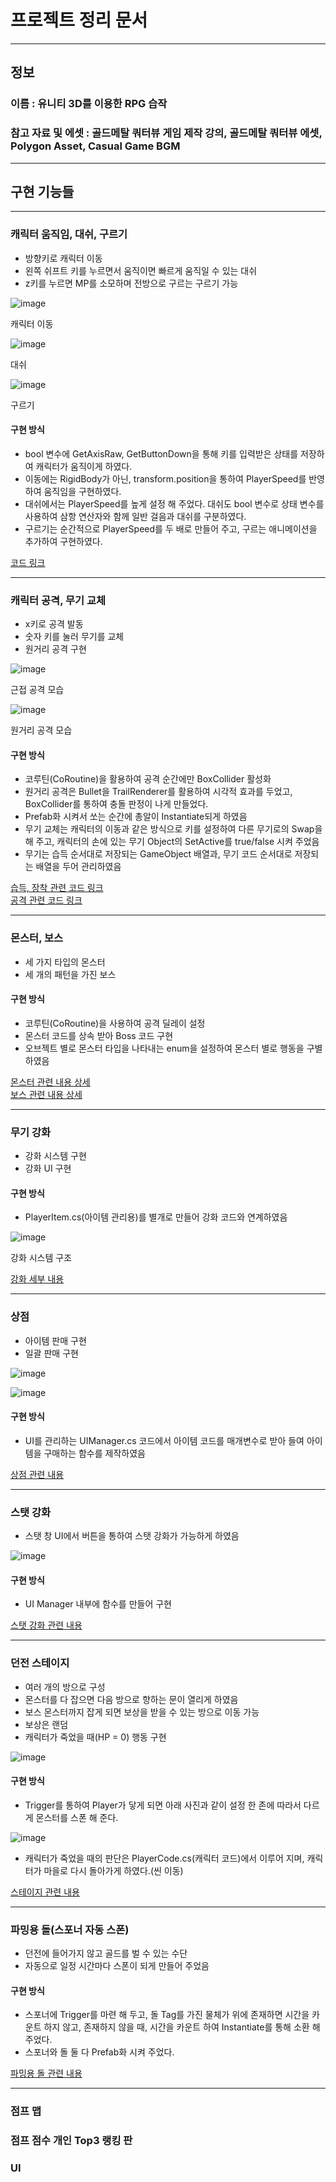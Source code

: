 # 프로젝트 정리 문서

<hr>

## 정보

### 이름 : 유니티 3D를 이용한 RPG 습작
### 참고 자료 및 에셋 : 골드메탈 쿼터뷰 게임 제작 강의, 골드메탈 쿼터뷰 에셋, Polygon Asset, Casual Game BGM

<hr>

## 구현 기능들

<hr>

### 캐릭터 움직임, 대쉬, 구르기

- 방향키로 캐릭터 이동
- 왼쪽 쉬프트 키를 누르면서 움직이면 빠르게 움직일 수 있는 대쉬
- z키를 누르면 MP를 소모하며 전방으로 구르는 구르기 가능

![image](https://user-images.githubusercontent.com/66288087/205892834-94249244-6b5e-49e8-9430-711990429cb8.png)

캐릭터 이동

![image](https://user-images.githubusercontent.com/66288087/205896238-c1e8a25a-5594-4886-80ae-0dfe9ad94633.png)

대쉬

![image](https://user-images.githubusercontent.com/66288087/205893052-36815926-a34b-4be6-a5e7-124f74f46d20.png)

구르기

#### 구현 방식

- bool 변수에 GetAxisRaw, GetButtonDown을 통해 키를 입력받은 상태를 저장하여 캐릭터가 움직이게 하였다.
- 이동에는 RigidBody가 아닌, transform.position을 통하여 PlayerSpeed를 반영하여 움직임을 구현하였다.
- 대쉬에서는 PlayerSpeed를 높게 설정 해 주었다. 대쉬도 bool 변수로 상태 변수를 사용하여 삼항 연산자와 함께 일반 걸음과 대쉬를 구분하였다.
- 구르기는 순간적으로 PlayerSpeed를 두 배로 만들어 주고, 구르는 애니메이션을 추가하여 구현하였다.

[코드 링크](https://github.com/kkyoulza/Unity/blob/main/3D/2_Boss/Boss_Step1.md)

<hr>

### 캐릭터 공격, 무기 교체

- x키로 공격 발동
- 숫자 키를 눌러 무기를 교체
- 원거리 공격 구현

![image](https://user-images.githubusercontent.com/66288087/205896940-f27f279d-906a-4fd7-a9cf-43db027a2091.png)

근접 공격 모습

![image](https://user-images.githubusercontent.com/66288087/205909070-3e39140e-6e75-41e6-b652-74317cae56d7.png)

원거리 공격 모습

#### 구현 방식

- 코루틴(CoRoutine)을 활용하여 공격 순간에만 BoxCollider 활성화
- 원거리 공격은 Bullet을 TrailRenderer를 활용하여 시각적 효과를 두었고, BoxCollider를 통하여 충돌 판정이 나게 만들었다.
- Prefab화 시켜서 쏘는 순간에 총알이 Instantiate되게 하였음
- 무기 교체는 캐릭터의 이동과 같은 방식으로 키를 설정하여 다른 무기로의 Swap을 해 주고, 캐릭터의 손에 있는 무기 Object의 SetActive를 true/false 시켜 주었음
- 무기는 습득 순서대로 저장되는 GameObject 배열과, 무기 코드 순서대로 저장되는 배열을 두어 관리하였음

[습득, 장착 관련 코드 링크](https://github.com/kkyoulza/Unity/blob/main/3D/2_Boss/Boss_Step2.md)<br>
[공격 관련 코드 링크](https://github.com/kkyoulza/Unity/blob/main/3D/2_Boss/Boss_Step3.md)

<hr>

### 몬스터, 보스

- 세 가지 타입의 몬스터
- 세 개의 패턴을 가진 보스


#### 구현 방식
- 코루틴(CoRoutine)을 사용하여 공격 딜레이 설정
- 몬스터 코드를 상속 받아 Boss 코드 구현
- 오브젝트 별로 몬스터 타입을 나타내는 enum을 설정하여 몬스터 별로 행동을 구별하였음

[몬스터 관련 내용 상세](https://github.com/kkyoulza/Unity/blob/main/3D/2_Boss/Boss_Step5.md)<br>
[보스 관련 내용 상세](https://github.com/kkyoulza/Unity/blob/main/3D/2_Boss/Boss_Step6.md)

<hr>

### 무기 강화

- 강화 시스템 구현
- 강화 UI 구현

#### 구현 방식

- PlayerItem.cs(아이템 관리용)를 별개로 만들어 강화 코드와 연계하였음

![image](https://user-images.githubusercontent.com/66288087/206086004-ccc16f9b-c536-4b5e-8517-015d2fda029f.png)

강화 시스템 구조

[강화 세부 내용](https://github.com/kkyoulza/Unity/blob/main/3D/2_Boss/Boss_Step4.md)

<hr>

### 상점

- 아이템 판매 구현
- 일괄 판매 구현

![image](https://user-images.githubusercontent.com/66288087/206086426-8cc87e25-68f0-44bb-95ce-cdf8567651cb.png)

![image](https://user-images.githubusercontent.com/66288087/206086449-f52f83b5-f67a-4827-93f5-1cdc4b150c62.png)


#### 구현 방식

- UI를 관리하는 UIManager.cs 코드에서 아이템 코드를 매개변수로 받아 들여 아이템을 구매하는 함수를 제작하였음

[상점 관련 내용](https://github.com/kkyoulza/Unity/blob/main/3D/2_Boss/_Boss_Step10.md)

<hr>

### 스탯 강화

- 스탯 창 UI에서 버튼을 통하여 스탯 강화가 가능하게 하였음

![image](https://user-images.githubusercontent.com/66288087/206086622-cb578d70-2a9c-4e2d-9fbd-972b6176d887.png)

#### 구현 방식

- UI Manager 내부에 함수를 만들어 구현

[스탯 강화 관련 내용](https://github.com/kkyoulza/Unity/blob/main/3D/2_Boss/_Boss_Step10.md)

<hr>

### 던전 스테이지

- 여러 개의 방으로 구성
- 몬스터를 다 잡으면 다음 방으로 향하는 문이 열리게 하였음
- 보스 몬스터까지 잡게 되면 보상을 받을 수 있는 방으로 이동 가능
- 보상은 랜덤
- 캐릭터가 죽었을 때(HP = 0) 행동 구현

![image](https://user-images.githubusercontent.com/66288087/206086873-0760f55c-63e0-4006-93ce-bcea52ba35db.png)


#### 구현 방식

- Trigger를 통하여 Player가 닿게 되면 아래 사진과 같이 설정 한 존에 따라서 다르게 몬스터를 스폰 해 준다.

![image](https://user-images.githubusercontent.com/66288087/206086989-77545a5b-57a9-4c0e-ac6a-7f34668b17cd.png)

- 캐릭터가 죽었을 때의 판단은 PlayerCode.cs(캐릭터 코드)에서 이루어 지며, 캐릭터가 마을로 다시 돌아가게 하였다.(씬 이동)

[스테이지 관련 내용](https://github.com/kkyoulza/Unity/blob/main/3D/2_Boss/Boss_Step9.md)

<hr>

### 파밍용 돌(스포너 자동 스폰)

- 던전에 들어가지 않고 골드를 벌 수 있는 수단
- 자동으로 일정 시간마다 스폰이 되게 만들어 주었음

#### 구현 방식

- 스포너에 Trigger를 마련 해 두고, 돌 Tag를 가진 물체가 위에 존재하면 시간을 카운트 하지 않고, 존재하지 않을 때, 시간을 카운트 하여 Instantiate를 통해 소환 해 주었다.
- 스포너와 돌 둘 다 Prefab화 시켜 주었다.

[파밍용 돌 관련 내용](https://github.com/kkyoulza/Unity/blob/main/3D/2_Boss/Boss_Step7.md)

<hr>

### 점프 맵





### 점프 점수 개인 Top3 랭킹 판




### UI









